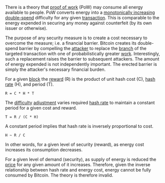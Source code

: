 There is a theory that [proof of work](Glossary#proof) (PoW) may consume all energy available to people. PoW converts energy into a [monotonically increasing](https://en.wikipedia.org/wiki/Monotonic_function) [double-spend](Glossary#double-spend) difficulty for any given [transaction](Glossary#transaction). This is comparable to the energy expended in securing any money against counterfeit (by its own issuer or otherwise).

The purpose of any security measure is to create a cost necessary to overcome the measure; i.e. a financial barrier. Bitcoin creates its double-spend barrier by compelling the [attacker](Glossary#attack) to replace the [branch](Glossary#branch) of the targeted transaction with one of probabilistically greater [work](Glossary#work). Interestingly, such a replacement raises the barrier to subsequent attackers. The amount of energy expended is not independently important. The erected barrier is simply the attacker's necessary financial burden.

For a given [block](Glossary#block) the [reward](Glossary#reward) (R) is the product of unit hash cost (C), [hash rate](Glossary#hash-rate) (H), and period (T).
```
R = C * H * T
```
The [difficulty](Glossary#difficulty) [adjustment](Glossary#adjustment) varies required [hash rate](Glossary#hash-rate) to maintain a constant period for a given cost and reward.
```
T = R / (C * H)
```
A constant period implies that hash rate is inversely proportional to cost.
```
H ~ R / C
```
In other words, for a given level of security (reward), as energy cost increases its consumption decreases.

For a given level of demand (security), as supply of energy is reduced the [price](Glossary#price) for any given amount of it increases. Therefore, given the inverse relationship between hash rate and energy cost, energy cannot be fully consumed by Bitcoin. The theory is therefore invalid.